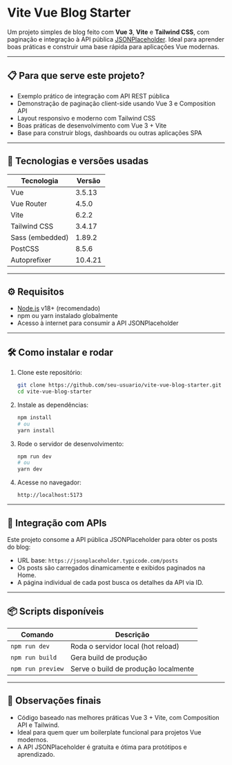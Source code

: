 # Vite Vue Blog Starter

Um projeto simples de blog feito com **Vue 3**, **Vite** e **Tailwind CSS**, com paginação e integração à API pública [JSONPlaceholder](https://jsonplaceholder.typicode.com/posts). Ideal para aprender boas práticas e construir uma base rápida para aplicações Vue modernas.

---

## 📋 Para que serve este projeto?

- Exemplo prático de integração com API REST pública
- Demonstração de paginação client-side usando Vue 3 e Composition API
- Layout responsivo e moderno com Tailwind CSS
- Boas práticas de desenvolvimento com Vue 3 + Vite
- Base para construir blogs, dashboards ou outras aplicações SPA

---

## 🚀 Tecnologias e versões usadas

| Tecnologia      | Versão  |
| --------------- | ------- |
| Vue             | 3.5.13  |
| Vue Router      | 4.5.0   |
| Vite            | 6.2.2   |
| Tailwind CSS    | 3.4.17  |
| Sass (embedded) | 1.89.2  |
| PostCSS         | 8.5.6   |
| Autoprefixer    | 10.4.21 |

---

## ⚙️ Requisitos

- [Node.js](https://nodejs.org/) v18+ (recomendado)
- npm ou yarn instalado globalmente
- Acesso à internet para consumir a API JSONPlaceholder

---

## 🛠️ Como instalar e rodar

1. Clone este repositório:

   ```bash
   git clone https://github.com/seu-usuario/vite-vue-blog-starter.git
   cd vite-vue-blog-starter
   ```

2. Instale as dependências:

   ```bash
   npm install
   # ou
   yarn install
   ```

3. Rode o servidor de desenvolvimento:

   ```bash
   npm run dev
   # ou
   yarn dev
   ```

4. Acesse no navegador:

   ```
   http://localhost:5173
   ```

---

## 🔗 Integração com APIs

Este projeto consome a API pública JSONPlaceholder para obter os posts do blog:

- URL base: `https://jsonplaceholder.typicode.com/posts`
- Os posts são carregados dinamicamente e exibidos paginados na Home.
- A página individual de cada post busca os detalhes da API via ID.

---

## 📦 Scripts disponíveis

| Comando           | Descrição                            |
| ----------------- | ------------------------------------ |
| `npm run dev`     | Roda o servidor local (hot reload)   |
| `npm run build`   | Gera build de produção               |
| `npm run preview` | Serve o build de produção localmente |

---

## 📝 Observações finais

- Código baseado nas melhores práticas Vue 3 + Vite, com Composition API e Tailwind.
- Ideal para quem quer um boilerplate funcional para projetos Vue modernos.
- A API JSONPlaceholder é gratuita e ótima para protótipos e aprendizado.
